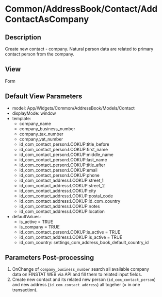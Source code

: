 # Common/AddressBook/Contact/AddContactAsCompany

## Description

Create new contact - company. Natural person data are related to primary contact person from the company.

## View

Form

## Default View Parameters

* model: App/Widgets/Common/AddressBook/Models/Contact
* displayMode: window
* template:
  * company_name
  * company_business_number
  * company_tax_number
  * company_vat_number
  * id_com_contact_person:LOOKUP:title_before
  * id_com_contact_person:LOOKUP:first_name
  * id_com_contact_person:LOOKUP:middle_name
  * id_com_contact_person:LOOKUP:last_name
  * id_com_contact_person:LOOKUP:title_after
  * id_com_contact_person:LOOKUP:email
  * id_com_contact_person:LOOKUP:phone
  * id_com_contact_address:LOOKUP:street_1
  * id_com_contact_address:LOOKUP:street_2
  * id_com_contact_address:LOOKUP:city
  * id_com_contact_address:LOOKUP:postal_code
  * id_com_contact_address:LOOKUP:id_com_country
  * id_com_contact_address:LOOKUP:notes
  * id_com_contact_address:LOOKUP:location
* defaultValues:
  * is_active = TRUE
  * is_company = TRUE
  * id_com_contact_person:LOOKUP:is_active = TRUE
  * id_com_contact_address:LOOKUP:is_active = TRUE
  * id_com_country: settings_com_address_book_default_country_id

## Parameters Post-processing

  1. OnChange of `company_business_number` search all available company data on FINSTAT WEB via API and fill them to related input fields. 
  2. Create new contact and its related new person (`id_com_contact_person`) and new address (`id_com_contact_address`) all togeher (= in one transaction).
  